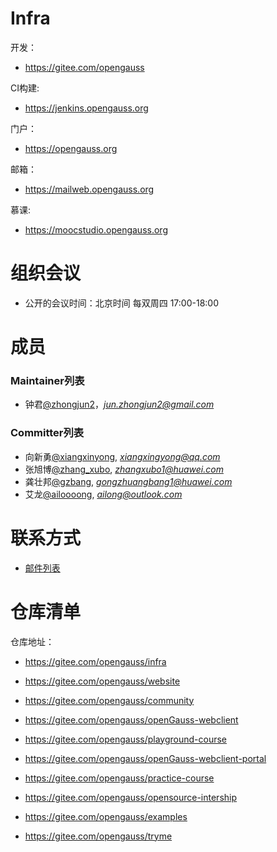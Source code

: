 
# Infra

  开发：
  - https://gitee.com/opengauss

  CI构建:
  - https://jenkins.opengauss.org

  门户：
  - https://opengauss.org

  邮箱：
  - https://mailweb.opengauss.org

  慕课:
  - https://moocstudio.opengauss.org


# 组织会议

- 公开的会议时间：北京时间 每双周四 17:00-18:00


# 成员

### Maintainer列表

- 钟君[@zhongjun2](https://gitee.com/zhongjun2)，*jun.zhongjun2@gmail.com*

### Committer列表

- 向新勇[@xiangxinyong](https://gitee.com/xiangxinyong), *xiangxingyong@qq.com*
- 张旭博[@zhang_xubo](https://gitee.com/zhang_xubo), *zhangxubo1@huawei.com*
- 龚壮邦[@gzbang](https://gitee.com/gzbang), *gongzhuangbang1@huawei.com*
- 艾龙[@ailoooong](https://gitee.com/ailoooong), *ailong@outlook.com*

# 联系方式

- [邮件列表](https://mailweb.opengauss.org/postorius/lists/infra.opengauss.org/)


# 仓库清单


仓库地址：

- https://gitee.com/opengauss/infra

- https://gitee.com/opengauss/website

- https://gitee.com/opengauss/community

- https://gitee.com/opengauss/openGauss-webclient

- https://gitee.com/opengauss/playground-course

- https://gitee.com/opengauss/openGauss-webclient-portal

- https://gitee.com/opengauss/practice-course

- https://gitee.com/opengauss/opensource-intership

- https://gitee.com/opengauss/examples

- https://gitee.com/opengauss/tryme

